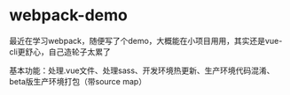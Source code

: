 # webpack-demo

最近在学习webpack，随便写了个demo，大概能在小项目用用，其实还是vue-cli更舒心，自己造轮子太累了

基本功能：处理.vue文件、处理sass、开发环境热更新、生产环境代码混淆、beta版生产环境打包（带source map）
